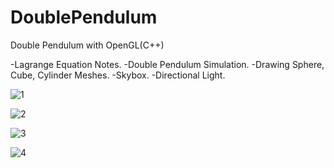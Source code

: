 # DoublePendulum
Double Pendulum with OpenGL(C++)

-Lagrange Equation Notes. 
-Double Pendulum Simulation. 
-Drawing Sphere, Cube, Cylinder Meshes. 
-Skybox. 
-Directional Light. 

![1](https://github.com/EnesSahin4120/DoublePendulum/assets/65425355/13b91b81-2e40-4848-acae-725814038e1f)

![2](https://github.com/EnesSahin4120/DoublePendulum/assets/65425355/b0cfee1f-efcd-4d4a-894e-09610aea207a)

![3](https://github.com/EnesSahin4120/DoublePendulum/assets/65425355/d3b970ab-7ea1-4b04-879f-26834019f30e)

![4](https://github.com/EnesSahin4120/DoublePendulum/assets/65425355/0da89693-0d00-4fb5-9a1f-ad93e9c03490)
